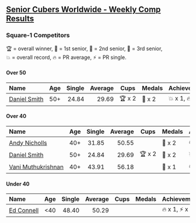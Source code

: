 <style>table {white-space: nowrap;}</style>

## [Senior Cubers Worldwide - Weekly Comp Results](/scw-comp/results/)
### Square-1 Competitors

<span style="white-space: nowrap;">🏆 = overall winner</span>, <span style="white-space: nowrap;">🥇 = 1st senior</span>, <span style="white-space: nowrap;">🥈 = 2nd senior</span>, <span style="white-space: nowrap;">🥉 = 3rd senior</span>, <span style="white-space: nowrap;">💥 = overall record</span>, <span style="white-space: nowrap;">🔥 = PR average</span>, <span style="white-space: nowrap;">⚡ = PR single</span>.

#### Over 50

| Name | Age | Single | Average | Cups | Medals | Achievements |
| :-- | :--: | --: | --: | :--: | :-- | :-- |
| [Daniel Smith](../../persons/daniel_smith/sq1.md) | 50+ | 24.84 | 29.69 | 🏆 x 2 | 🥇 x 2 | 💥 x 1, 🔥 x 1, ⚡ x 1 |

#### Over 40

| Name | Age | Single | Average | Cups | Medals | Achievements |
| :-- | :--: | --: | --: | :--: | :-- | :-- |
| [Andy Nicholls](../../persons/andy_nicholls/sq1.md) | 40+ | 31.85 | 50.55 |  | 🥈 x 2 | 🔥 x 1, ⚡ x 2 |
| [Daniel Smith](../../persons/daniel_smith/sq1.md) | 50+ | 24.84 | 29.69 | 🏆 x 2 | 🥇 x 2 | 💥 x 1, 🔥 x 1, ⚡ x 1 |
| [Vani Muthukrishnan](../../persons/vani_muthukrishnan/sq1.md) | 40+ | 43.91 | 56.18 |  | 🥉 x 1 | 🔥 x 1, ⚡ x 1 |

#### Under 40

| Name | Age | Single | Average | Cups | Medals | Achievements |
| :-- | :--: | --: | --: | :--: | :-- | :-- |
| [Ed Connell](../../persons/ed_connell/sq1.md) | <40 | 48.40 | 50.29 |  |  | 🔥 x 1, ⚡ x 2 |


<!-- Global site tag (gtag.js) - Google Analytics -->
<script async src="https://www.googletagmanager.com/gtag/js?id=UA-86348435-3"></script>
<script>window.dataLayer = window.dataLayer || []; function gtag() {dataLayer.push(arguments);} gtag('js', new Date()); gtag('config', 'UA-86348435-3');</script>
